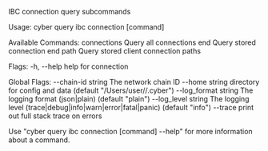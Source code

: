 IBC connection query subcommands

Usage:
  cyber query ibc connection [command]

Available Commands:
  connections Query all connections
  end         Query stored connection end
  path        Query stored client connection paths

Flags:
  -h, --help   help for connection

Global Flags:
      --chain-id string     The network chain ID
      --home string         directory for config and data (default "/Users/user//.cyber")
      --log_format string   The logging format (json|plain) (default "plain")
      --log_level string    The logging level (trace|debug|info|warn|error|fatal|panic) (default "info")
      --trace               print out full stack trace on errors

Use "cyber query ibc connection [command] --help" for more information about a command.
